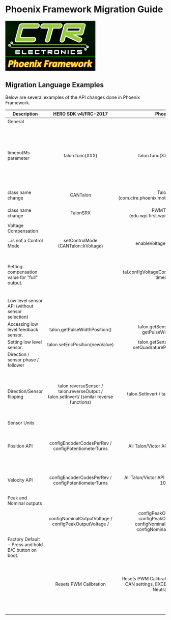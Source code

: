 # Phoenix Framework Migration Guide
![Title](images/General-Title.png)

## **Migration Language Examples**
Below are several examples of the API changes done in Phoenix Framework.

| Description   |      HERO SDK v4/FRC-2017     |  Phoenix v5 | Details |
|---------|:-------------:|:------:|:---------------------|
|General|
|timeoutMs parameter|talon.func(XXX)|talon.func(XXX, timeoutMs)|Some routines can optionally wait for a response from the device up to a timeout.  If the response is never received, an error code is returned and the Drive Station will receive an error message.  Pass 0 to avoid blocking at all. When initializing device on robot-boot, we recommend passing 10ms.  When calling routines in the loop of the robot, pass zero to avoid blocking.|
|class name change|CANTalon|TalonSRX (com.ctre.phoenix.motorcontrol.can.TalonSRX)|Talon SRX are predominantly used on CAN Bus, therefore the CAN prefix was redundant.  
|class name change|TalonSRX| PWMTalonSRX (edu.wpi.first.wpilibj.PWMTalonSRX)|Talon SRX still supports PWM.  This class is still maintained by the WPILIB team.
|Voltage Compensation|
|...is not a Control Mode|setControlMode (CANTalon::kVoltage)| enableVoltageCompensation()|Voltage Compensation can be enabled/disabled in parallel to any control mode.|
|Setting compensation value for "full" output.||tal.configVoltageCompSaturation (voltage, timeoutMs)| This is the voltage that the motor controller will compensate "full" output to.  For example, if 10V is configured for the saturation point, when the motor controller is commanded 50%, it will modulate until the output is 5V.  This applies to closed-loop modes as well.
|Low level sensor API (without sensor selection)|
|Accessing low level feedback sensor. |  talon.getPulseWidthPosition() | talon.getSensorCollection(). getPulseWidthPosition()| Low level functions that access sensor data directly are now tucked under the sensor collection object.
|Setting low level sensor.|talon.setEncPosition(newValue)|talon.getSensorCollection(). setQuadraturePosition (pos, 10);|Same as above.  Also note that "Enc" has changed to "Quadrature".|
|Direction / sensor phase / follower  |
|Direction/Sensor flipping|talon.reverseSensor / talon.reverseOutput / talon.setInvert/ (similar reverse functions)|talon.SetInvert / talon.SetSensorPhase| Use sensor phase to align positive sensor velocity to positive motor output.  Once this is done you will never have to call any reverse function for the purpose of alignment.  Use SetInvert to choose what motor direction to apply when positive output is applied (green LEDs)|
|Sensor Units|
|Position API|configEncoderCodesPerRev / configPotentiometerTurns|All Talon/Victor API uses sensor units|Positions are always in sensor units.  Quadrature units are 4X measurements where X units represents X quadrature edges.  Analog units are 1024 per voltage sweep from 0V to 3.3V (and wrapped back to 0V).  |
|Velocity API|configEncoderCodesPerRev / configPotentiometerTurns|All Talon/Victor API uses sensor units per 100ms|Velocity units are always change in sensor units per 100ms, regardless of configuration.  Tachometer is always in units per 100ms, where each units is 1/1024 of a rotation.  |
|Peak and Nominal outputs|
||configNominalOutputVoltage / configPeakOutputVoltage / | configPeakOutputForward / configPeakOutputReverse / configNominalOutputForward / configNominalOutputReverse| The inputs are now [-1,+1] which represents [-100%,+100], and not based on voltage.  This was never the case as last year the inputs where naively divided by 12.
|Factory Default - Press and hold B/C button on boot.|
||Resets PWM Calibration |Resets PWM Calibration  / Resets persistent CAN settings, EXCEPT for Device ID and Neutral Brake. | This should be done on any Talon when replacing/swapping/troubleshooting.  Because of the large number of persistent config settings, it is simpler to default all peak/nominal/measurement/etc configs first and only deliberately set the desired parameters in code.
|||||
|||||
|||||
